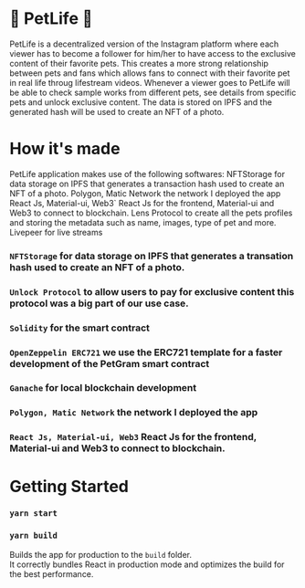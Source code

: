 # 🐾 PetLife 🐾

PetLife is a decentralized version of the Instagram platform where each viewer has to become a follower for him/her to have access to the exclusive content of their favorite pets. This creates a more strong relationship between pets and fans which allows fans to connect with their favorite pet in real life throug lifestream videos. Whenever a viewer goes to PetLife will be able to check sample works from different pets, see details from specific pets and unlock exclusive content. The data is stored on IPFS and the generated hash will be used to create an NFT of a photo.

# How it's made

PetLife application makes use of the following softwares:
NFTStorage for data storage on IPFS that generates a transaction hash used to create an NFT of a photo.
Polygon, Matic Network the network I deployed the app
React Js, Material-ui, Web3` React Js for the frontend, Material-ui and Web3 to connect to blockchain.
Lens Protocol to create all the pets profiles and storing the metadata such as name, images, type of pet and more.
Livepeer for live streams

### `NFTStorage` for data storage on IPFS that generates a transation hash used to create an NFT of a photo.

### `Unlock Protocol` to allow users to pay for exclusive content this protocol was a big part of our use case.

### `Solidity` for the smart contract

### `OpenZeppelin ERC721` we use the ERC721 template for a faster development of the PetGram smart contract

### `Ganache` for local blockchain development

### `Polygon, Matic Network` the network I deployed the app

### `React Js, Material-ui, Web3` React Js for the frontend, Material-ui and Web3 to connect to blockchain.


# Getting Started

### `yarn start`

### `yarn build`

Builds the app for production to the `build` folder.\
It correctly bundles React in production mode and optimizes the build for the best performance.
